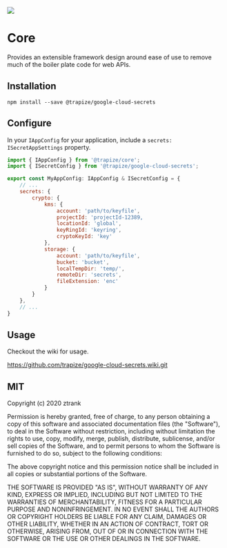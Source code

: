 ![](https://github.com/trapize/google-cloud-secrets/workflows/Unit%20Tests/badge.svg)
# Core
Provides an extensible framework design around ease of use to remove much of the boiler plate code for web APIs.

## Installation
`npm install --save @trapize/google-cloud-secrets`

## Configure
In your `IAppConfig` for your application, include a `secrets: ISecretAppSettings` property.

```javascript
import { IAppConfig } from '@trapize/core';
import { ISecretConfig } from '@trapize/google-cloud-secrets';

export const MyAppConfig: IAppConfig & ISecretConfig = {
    // ...
    secrets: {
        crypto: {
            kms: {
                account: 'path/to/keyfile',
                projectId: 'projectId-12389,
                locationId: 'global',
                keyRingId: 'keyring',
                cryptoKeyId: 'key'
            },
            storage: {
                account: 'path/to/keyfile',
                bucket: 'bucket',
                localTempDir: 'temp/',
                remoteDir: 'secrets',
                fileExtension: 'enc'
            }
        }
    },
    // ...
}
```

## Usage
Checkout the wiki for usage.

https://github.com/trapize/google-cloud-secrets.wiki.git

## MIT

Copyright (c) 2020 ztrank

Permission is hereby granted, free of charge, to any person obtaining a copy
of this software and associated documentation files (the "Software"), to deal
in the Software without restriction, including without limitation the rights
to use, copy, modify, merge, publish, distribute, sublicense, and/or sell
copies of the Software, and to permit persons to whom the Software is
furnished to do so, subject to the following conditions:

The above copyright notice and this permission notice shall be included in all
copies or substantial portions of the Software.

THE SOFTWARE IS PROVIDED "AS IS", WITHOUT WARRANTY OF ANY KIND, EXPRESS OR
IMPLIED, INCLUDING BUT NOT LIMITED TO THE WARRANTIES OF MERCHANTABILITY,
FITNESS FOR A PARTICULAR PURPOSE AND NONINFRINGEMENT. IN NO EVENT SHALL THE
AUTHORS OR COPYRIGHT HOLDERS BE LIABLE FOR ANY CLAIM, DAMAGES OR OTHER
LIABILITY, WHETHER IN AN ACTION OF CONTRACT, TORT OR OTHERWISE, ARISING FROM,
OUT OF OR IN CONNECTION WITH THE SOFTWARE OR THE USE OR OTHER DEALINGS IN THE
SOFTWARE.
